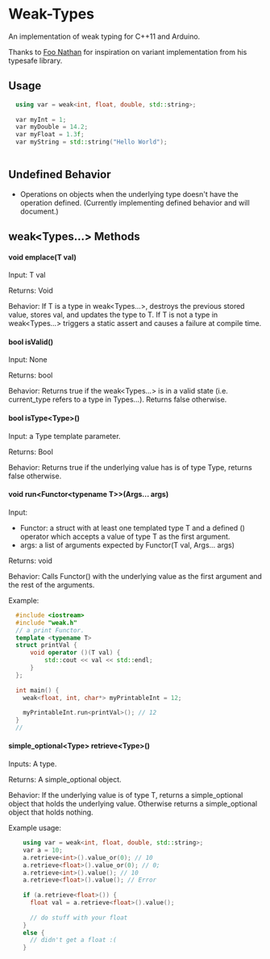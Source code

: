 # Weak-Types
An implementation of weak typing for C++11 and Arduino.

Thanks to [Foo Nathan](https://github.com/foonathan) for inspiration on variant implementation from his typesafe library.

## Usage

``` c++
  using var = weak<int, float, double, std::string>;
  
  var myInt = 1;
  var myDouble = 14.2;
  var myFloat = 1.3f;
  var myString = std::string("Hello World");
  
```

## Undefined Behavior

* Operations on objects when the underlying type doesn't have the operation defined. (Currently implementing defined behavior and will document.)

## weak<Types...> Methods

#### void emplace(T val)
Input: T val

Returns: Void

Behavior: 
If T is a type in weak<Types...>, destroys the previous stored value, stores val, and updates the type to T.
If T is not a type in weak<Types...> triggers a static assert and causes a failure at compile time.

#### bool isValid()
Input: None

Returns: bool

Behavior: Returns true if the weak<Types...> is in a valid state (i.e. current_type refers to a type in Types...). Returns false otherwise.

#### bool isType\<Type\>() 
Input: a Type template parameter.

Returns: Bool

Behavior: Returns true if the underlying value has is of type Type, returns false otherwise.

  
#### void run<Functor\<typename T>>(Args... args)
Input: 
  
  * Functor: a struct with at least one templated type T and a defined () operator which accepts a value of type T as the first argument.
  * args: a list of arguments expected by Functor(T val, Args... args)

Returns: void

Behavior: Calls Functor() with the underlying value as the first argument and the rest of the arguments.

Example:

```c++
  #include <iostream>
  #include "weak.h"
  // a print Functor.
  template <typename T>
  struct printVal {
      void operator ()(T val) {
          std::cout << val << std::endl;
      }
  };
  
  int main() {
    weak<float, int, char*> myPrintableInt = 12;
    
    myPrintableInt.run<printVal>(); // 12
  }
  // 
```

#### simple_optional\<Type\> retrieve\<Type>() 
Inputs: A type.

Returns: A simple_optional object.

Behavior: 
If the underlying value is of type T, returns a simple_optional object that holds the underlying value. Otherwise returns a simple_optional object that holds nothing.

Example usage:

``` c++
    using var = weak<int, float, double, std::string>;
    var a = 10;
    a.retrieve<int>().value_or(0); // 10
    a.retrieve<float>().value_or(0); // 0;
    a.retrieve<int>().value(); // 10
    a.retrieve<float>().value(); // Error
    
    if (a.retrieve<float>()) {
      float val = a.retrieve<float>().value();
      
      // do stuff with your float
    }
    else {
      // didn't get a float :(
    }
    
```
